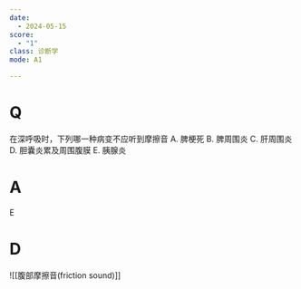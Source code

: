 ```yaml
---
date:
  - 2024-05-15
score:
  - "1"
class: 诊断学
mode: A1

---
```

# Q
在深呼吸时，下列哪一种病变不应听到摩擦音
A. 脾梗死 
B. 脾周围炎 
C. 肝周围炎
D. 胆囊炎累及周围腹膜 
E. 胰腺炎

# A

E


# D

![[腹部摩擦音(friction sound)]]